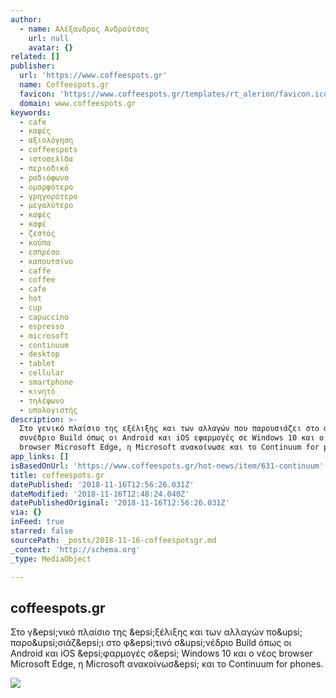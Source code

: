 ```yaml
---
author:
  - name: Αλέξανδρος Ανδρούτσος
    url: null
    avatar: {}
related: []
publisher:
  url: 'https://www.coffeespots.gr'
  name: Coffeespots.gr
  favicon: 'https://www.coffeespots.gr/templates/rt_alerion/favicon.ico'
  domain: www.coffeespots.gr
keywords:
  - cafe
  - καφές
  - αξιολόγηση
  - coffeespots
  - ιστοσελίδα
  - περιοδικό
  - ραδιόφωνο
  - ομορφότερο
  - γρηγορότερο
  - μεγαλύτερο
  - καφές
  - καφέ
  - ζεστός
  - κούπα
  - εσπρέσο
  - καπουτσίνο
  - caffe
  - coffee
  - cafe
  - hot
  - cup
  - capuccino
  - espresso
  - microsoft
  - continuum
  - desktop
  - tablet
  - cellular
  - smartphone
  - κινητό
  - τηλέφωνο
  - υπολογιστής
description: >-
  Στο γενικό πλαίσιο της εξέλιξης και των αλλαγών που παρουσιάζει στο φετινό
  συνέδριο Build όπως οι Android και iOS εφαρμογές σε Windows 10 και ο νέος
  browser Microsoft Edge, η Microsoft ανακοίνωσε και το Continuum for phones.
app_links: []
isBasedOnUrl: 'https://www.coffeespots.gr/hot-news/item/631-continuum'
title: coffeespots.gr
datePublished: '2018-11-16T12:56:26.031Z'
dateModified: '2018-11-16T12:48:24.040Z'
datePublishedOriginal: '2018-11-16T12:56:26.031Z'
via: {}
inFeed: true
starred: false
sourcePath: _posts/2018-11-16-coffeespotsgr.md
_context: 'http://schema.org'
_type: MediaObject

---
```

<article style=""><h1>coffeespots.gr</h1><p>Στο γ&amp;epsi;νικό πλαίσιο της &amp;epsi;ξέλιξης και των αλλαγών πο&amp;upsi; παρο&amp;upsi;σιάζ&amp;epsi;ι στο φ&amp;epsi;τινό σ&amp;upsi;νέδριο Build όπως οι Android και iOS &amp;epsi;φαρμογές σ&amp;epsi; Windows 10 και ο νέος browser Microsoft Edge, η Microsoft ανακοίνωσ&amp;epsi; και το Continuum for phones.</p><img src="https://www.coffeespots.gr/media/k2/items/cache/e6b24df417ad7ceb7a489b8a35382a8c_XL.jpg" /></article>